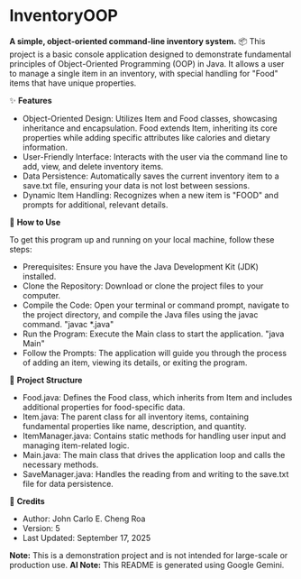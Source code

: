 # InventoryOOP
**A simple, object-oriented command-line inventory system.** 📦
This project is a basic console application designed to demonstrate fundamental principles of Object-Oriented Programming (OOP) in Java. It allows a user to manage a single item in an inventory, with special handling for "Food" items that have unique properties.

✨ **Features**
* Object-Oriented Design: Utilizes Item and Food classes, showcasing inheritance and encapsulation. Food extends Item, inheriting its core properties while adding specific attributes like calories and dietary information.
* User-Friendly Interface: Interacts with the user via the command line to add, view, and delete inventory items.
* Data Persistence: Automatically saves the current inventory item to a save.txt file, ensuring your data is not lost between sessions.
* Dynamic Item Handling: Recognizes when a new item is "FOOD" and prompts for additional, relevant details.

🚀 **How to Use**

To get this program up and running on your local machine, follow these steps:
* Prerequisites: Ensure you have the Java Development Kit (JDK) installed.
* Clone the Repository: Download or clone the project files to your computer.
* Compile the Code: Open your terminal or command prompt, navigate to the project directory, and compile the Java files using the javac command. "javac *.java"
* Run the Program: Execute the Main class to start the application. "java Main"
* Follow the Prompts: The application will guide you through the process of adding an item, viewing its details, or exiting the program.

📂 **Project Structure**
* Food.java: Defines the Food class, which inherits from Item and includes additional properties for food-specific data.
* Item.java: The parent class for all inventory items, containing fundamental properties like name, description, and quantity.
* ItemManager.java: Contains static methods for handling user input and managing item-related logic.
* Main.java: The main class that drives the application loop and calls the necessary methods.
* SaveManager.java: Handles the reading from and writing to the save.txt file for data persistence.

👤 **Credits**
* Author: John Carlo E. Cheng Roa
* Version: 5
* Last Updated: September 17, 2025

**Note:** This is a demonstration project and is not intended for large-scale or production use.
**AI Note:** This README is generated using Google Gemini.
